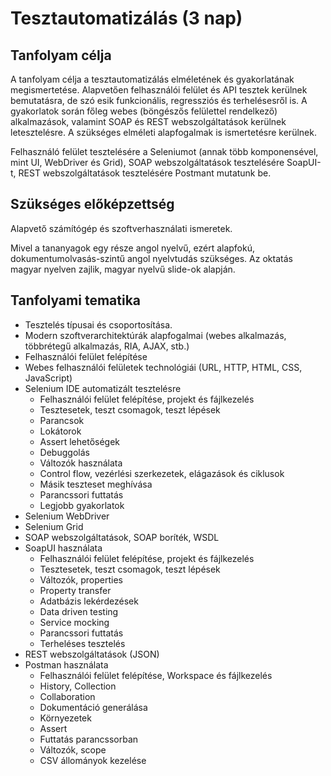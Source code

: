 # Tesztautomatizálás (3 nap)

## Tanfolyam célja

A tanfolyam célja a tesztautomatizálás elméletének és gyakorlatának megismertetése.
Alapvetően felhasználói felület és API tesztek kerülnek bemutatásra, de szó esik
funkcionális, regressziós és terhelésesről is. A gyakorlatok során főleg
webes (böngészős felülettel rendelkező) alkalmazások, valamint SOAP és REST webszolgáltatások
kerülnek letesztelésre. A szükséges elméleti alapfogalmak is ismertetésre kerülnek.

Felhasználó felület tesztelésére a Seleniumot (annak több komponensével, mint UI, WebDriver és Grid),
SOAP webszolgáltatások tesztelésére SoapUI-t, REST webszolgáltatások tesztelésére Postmant mutatunk be.

## Szükséges előképzettség

Alapvető számítógép és szoftverhasználati ismeretek.

Mivel a tananyagok egy
része angol nyelvű, ezért alapfokú, dokumentumolvasás-szintű angol
nyelvtudás szükséges. Az oktatás magyar nyelven zajlik, magyar nyelvű
slide-ok alapján.

## Tanfolyami tematika

* Tesztelés típusai és csoportosítása.
* Modern szoftverarchitektúrák alapfogalmai (webes alkalmazás, többrétegű alkalmazás, RIA, AJAX, stb.)
* Felhasználói felület felépítése
* Webes felhasználói felületek technológiái (URL, HTTP, HTML, CSS, JavaScript)
* Selenium IDE automatizált tesztelésre
    * Felhasználói felület felépítése, projekt és fájlkezelés
    * Tesztesetek, teszt csomagok, teszt lépések
    * Parancsok
    * Lokátorok
    * Assert lehetőségek
    * Debuggolás
    * Változók használata
    * Control flow, vezérlési szerkezetek, elágazások és ciklusok
    * Másik teszteset meghívása
    * Parancssori futtatás
    * Legjobb gyakorlatok
* Selenium WebDriver
* Selenium Grid
* SOAP webszolgáltatások, SOAP boríték, WSDL
* SoapUI használata
    * Felhasználói felület felépítése, projekt és fájlkezelés
    * Tesztesetek, teszt csomagok, teszt lépések
    * Változók, properties
    * Property transfer
    * Adatbázis lekérdezések
    * Data driven testing
    * Service mocking
    * Parancssori futtatás
    * Terheléses tesztelés
* REST webszolgáltatások (JSON)
* Postman használata
    * Felhasználói felület felépítése, Workspace és fájlkezelés
    * History, Collection
    * Collaboration
    * Dokumentáció generálása
    * Környezetek
    * Assert
    * Futtatás parancssorban
    * Változók, scope
    * CSV állományok kezelése